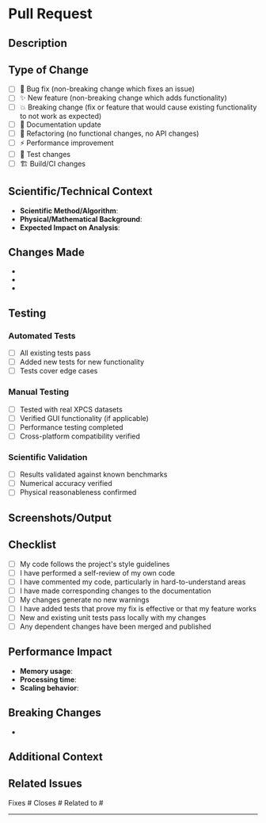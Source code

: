 # Pull Request

## Description
<!-- Provide a brief description of the changes in this PR -->

## Type of Change
<!-- Mark the appropriate option with an "x" -->
- [ ] 🐛 Bug fix (non-breaking change which fixes an issue)
- [ ] ✨ New feature (non-breaking change which adds functionality)  
- [ ] 💥 Breaking change (fix or feature that would cause existing functionality to not work as expected)
- [ ] 📝 Documentation update
- [ ] 🔧 Refactoring (no functional changes, no API changes)
- [ ] ⚡ Performance improvement
- [ ] 🧪 Test changes
- [ ] 🏗️ Build/CI changes

## Scientific/Technical Context
<!-- For scientific computing features, describe the scientific context -->
- **Scientific Method/Algorithm**:
- **Physical/Mathematical Background**:
- **Expected Impact on Analysis**:

## Changes Made
<!-- List the main changes made in this PR -->
-
-
-

## Testing
<!-- Describe the tests performed -->
### Automated Tests
- [ ] All existing tests pass
- [ ] Added new tests for new functionality
- [ ] Tests cover edge cases

### Manual Testing  
- [ ] Tested with real XPCS datasets
- [ ] Verified GUI functionality (if applicable)
- [ ] Performance testing completed
- [ ] Cross-platform compatibility verified

### Scientific Validation
<!-- For scientific features -->
- [ ] Results validated against known benchmarks
- [ ] Numerical accuracy verified
- [ ] Physical reasonableness confirmed

## Screenshots/Output
<!-- If applicable, add screenshots or example output -->

## Checklist
<!-- Mark completed items with "x" -->
- [ ] My code follows the project's style guidelines
- [ ] I have performed a self-review of my own code
- [ ] I have commented my code, particularly in hard-to-understand areas
- [ ] I have made corresponding changes to the documentation
- [ ] My changes generate no new warnings
- [ ] I have added tests that prove my fix is effective or that my feature works
- [ ] New and existing unit tests pass locally with my changes
- [ ] Any dependent changes have been merged and published

## Performance Impact
<!-- If applicable, describe performance implications -->
- **Memory usage**:
- **Processing time**:
- **Scaling behavior**:

## Breaking Changes
<!-- List any breaking changes and migration path -->
-

## Additional Context
<!-- Add any other context about the PR here -->

## Related Issues
<!-- Link related issues -->
Fixes #
Closes #
Related to #

---
<!--
For maintainers:
- Ensure all tests pass
- Verify documentation is updated  
- Check for breaking changes
- Validate scientific accuracy for analysis features
- Review performance impact
-->

